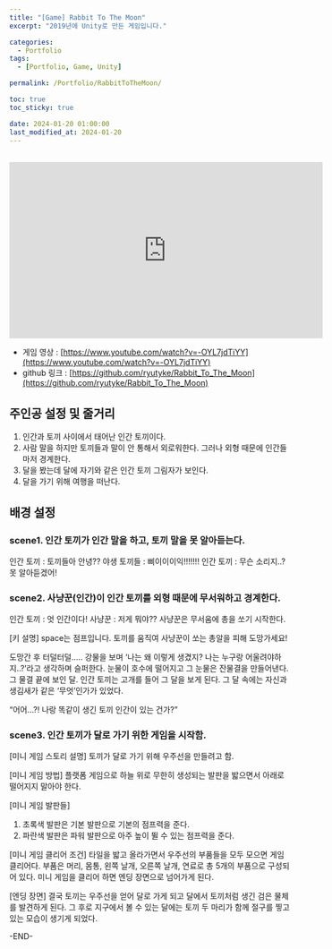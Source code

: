 ```yaml
---
title: "[Game] Rabbit To The Moon"
excerpt: "2019년에 Unity로 만든 게임입니다."

categories:
  - Portfolio
tags:
  - [Portfolio, Game, Unity]

permalink: /Portfolio/RabbitToTheMoon/

toc: true
toc_sticky: true

date: 2024-01-20 01:00:00
last_modified_at: 2024-01-20
---
```

<br>

<!--
<div>
    <img src="/assets/images/thumbnail/rabbittothemoon.png" alt="thumbnail" width="100%" min-width="700px" itemprop="image">
</div>
-->

<iframe width="560" height="315" src="https://www.youtube.com/embed/-OYL7jdTiYY?si=ry2TDQpnJdzShhnd" title="YouTube video player" frameborder="0" allow="accelerometer; autoplay; clipboard-write; encrypted-media; gyroscope; picture-in-picture; web-share" allowfullscreen></iframe>

- 게임 영상 : [https://www.youtube.com/watch?v=-OYL7jdTiYY](https://www.youtube.com/watch?v=-OYL7jdTiYY)
- github 링크 : [https://github.com/ryutyke/Rabbit_To_The_Moon](https://github.com/ryutyke/Rabbit_To_The_Moon)

## 주인공 설정 및 줄거리
1. 인간과 토끼 사이에서 태어난 인간 토끼이다. 
2. 사람 말을 하지만 토끼들과 말이 안 통해서 외로워한다. 그러나 외형 때문에 인간들마저 경계한다.
3. 달을 봤는데 달에 자기와 같은 인간 토끼 그림자가 보인다.
4. 달을 가기 위해 여행을 떠난다.


## 배경 설정

### scene1. 인간 토끼가 인간 말을 하고, 토끼 말을 못 알아듣는다. 
인간 토끼 : 토끼들아 안녕??
야생 토끼들 : 삐이이이익!!!!!!!
인간 토끼 : 무슨 소리지..? 못 알아듣겠어!

### scene2. 사냥꾼(인간)이 인간 토끼를 외형 때문에 무서워하고 경계한다.
인간 토끼 : 엇 인간이다!
사냥꾼 : 저게 뭐야?? 
사냥꾼은 무서움에 총을 쏘기 시작한다.

[키 설명] space는 점프입니다. 토끼를 움직여 사냥꾼이 쏘는 총알을 피해 도망가세요!

도망간 후 
터덜터덜..... 
강물을 보며 ‘나는 왜 이렇게 생겼지? 나는 누구랑 어울려야하지..?’라고 생각하며 슬퍼한다. 눈물이 호수에 떨어지고 그 눈물은 잔물결을 만들어낸다. 그 물결 끝에 보인 달. 인간 토끼는 고개를 들어 그 달을 보게 된다. 그 달 속에는 자신과 생김새가 같은 ‘무엇’인가가 있었다. 

“어어...?! 나랑 똑같이 생긴 토끼 인간이 있는 건가?”

### scene3. 인간 토끼가 달로 가기 위한 게임을 시작함.

[미니 게임 스토리 설명]
토끼가 달로 가기 위해 우주선을 만들려고 함.

[미니 게임 방법]
플랫폼 게임으로 하늘 위로 무한히 생성되는 발판을 밟으면서 아래로 떨어지지 말아야 한다.

[미니 게임 발판들]
1. 초록색 발판은 기본 발판으로 기본의 점프력을 준다.
2. 파란색 발판은 파워 발판으로 아주 높이 뛸 수 있는 점프력을 준다.

[미니 게임 클리어 조건]
타일을 밟고 올라가면서 우주선의 부품들을 모두 모으면 게임 클리어다.
부품은 머리, 몸통, 왼쪽 날개, 오른쪽 날개, 연료로 총 5개의 부품으로 구성되어 있다.
미니 게임을 클리어 하면 엔딩 장면으로 넘어가게 된다.

[엔딩 장면]
결국 토끼는 우주선을 얻어 달로 가게 되고 달에서 토끼처럼 생긴 검은 물체를 발견하게 된다.
그 후로 지구에서 볼 수 있는 달에는 토끼 두 마리가 함께 절구를 찧고 있는 모습이 생기게 되었다.

-END-